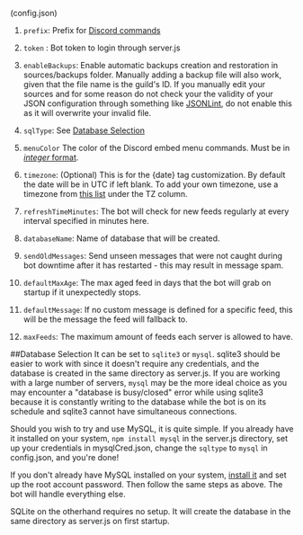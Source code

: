 (config.json)

1. `prefix`: Prefix for [Discord commands](#discord-commands)

2. `token` : Bot token to login through server.js

3. `enableBackups`: Enable automatic backups creation and restoration in sources/backups folder. Manually adding a backup file will also work, given that the file name is the guild's ID. If you manually edit your sources and for some reason do not check your the validity of your JSON configuration through something like [JSONLint](http://jsonlint.com/), do not enable this as it will overwrite your invalid file.

4. `sqlType`: See [Database Selection](#database-selection)

5. `menuColor` The color of the Discord embed menu commands. Must be in [*integer* format](https://www.shodor.org/stella2java/rgbint.html).

6. `timezone`: (Optional) This is for the {date} tag customization. By default the date will be in UTC if left blank. To add your own timezone, use a timezone from [this list](https://en.wikipedia.org/wiki/List_of_tz_database_time_zones) under the TZ column.

7. `refreshTimeMinutes`: The bot will check for new feeds regularly at every interval specified in minutes here.

8. `databaseName`: Name of database that will be created.

9. `sendOldMessages`: Send unseen messages that were not caught during bot downtime after it has restarted - this may result in message spam.

10. `defaultMaxAge`: The max aged feed in days that the bot will grab on startup if it unexpectedly stops.

11. `defaultMessage`: If no custom message is defined for a specific feed, this will be the message the feed will fallback to.

12. `maxFeeds`: The maximum amount of feeds each server is allowed to have.

##Database Selection
It can be set to `sqlite3` or `mysql`. sqlite3 should be easier to work with since it doesn't require any credentials, and the database is created in the same directory as server.js. If you are working with a large number of servers, `mysql` may be the more ideal choice as you may encounter a "database is busy/closed" error while using sqlite3 because it is constantly writing to the database while the bot is on its schedule and sqlite3 cannot have simultaneous connections.

Should you wish to try and use MySQL, it is quite simple. If you already have it installed on your system, `npm install mysql` in the server.js directory, set up your credentials in mysqlCred.json, change the `sqltype` to `mysql` in config.json, and you're done!

If you don't already have MySQL installed on your system, [install it](https://dev.mysql.com/downloads/mysql/) and set up the root account password. Then follow the same steps as above. The bot will handle everything else.

SQLite on the otherhand requires no setup. It will create the database in the same directory as server.js on first startup.